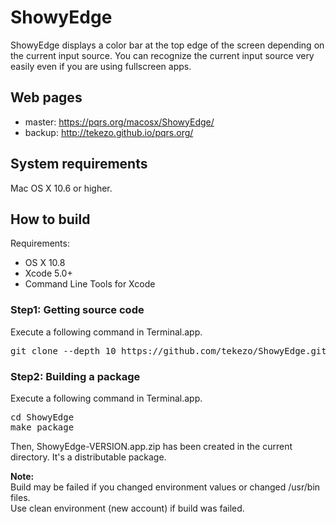 ShowyEdge
=========

ShowyEdge displays a color bar at the top edge of the screen depending on the current input source.
You can recognize the current input source very easily even if you are using fullscreen apps.


Web pages
---------

* master: https://pqrs.org/macosx/ShowyEdge/
* backup: http://tekezo.github.io/pqrs.org/


System requirements
-------------------
Mac OS X 10.6 or higher.


How to build
------------

Requirements:

* OS X 10.8
* Xcode 5.0+
* Command Line Tools for Xcode

### Step1: Getting source code

Execute a following command in Terminal.app.

<pre>
git clone --depth 10 https://github.com/tekezo/ShowyEdge.git
</pre>

### Step2: Building a package

Execute a following command in Terminal.app.

<pre>
cd ShowyEdge
make package
</pre>

Then, ShowyEdge-VERSION.app.zip has been created in the current directory.
It's a distributable package.


**Note:**<br />
Build may be failed if you changed environment values or changed /usr/bin files.<br />
Use clean environment (new account) if build was failed.
